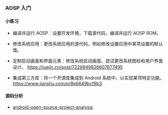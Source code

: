 ### AOSP 入门

#### 小练习

- 编译并运行 AOSP：设置开发环境，下载源代码，编译并运行 AOSP ROM。

- 修改系统应用：更改系统应用的源代码，例如修改设置应用中某项设置的默认值。

- 定制启动画面和界面元素：修改系统启动画面，尝试更改系统图标和用户界面设计。
  https://juejin.cn/post/7228949826607677495
- 集成第三方库：将一个开源库集成到 Android 系统中，以实现某项特定功能。
  https://www.jianshu.com/p/8e6649bcf9b3

#### 源码分析

- [android-open-source-project-analysis](https://github.com/feixiao/android-open-source-project-analysis.git)

